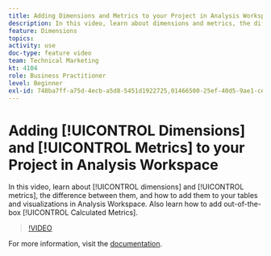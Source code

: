 ```yaml
---
title: Adding Dimensions and Metrics to your Project in Analysis Workspace
description: In this video, learn about dimensions and metrics, the difference between them, and how to add them to your tables and visualizations in Analysis Workspace. Also learn how to add out-of-the-box Calculated Metrics.
feature: Dimensions
topics: 
activity: use
doc-type: feature video
team: Technical Marketing
kt: 4104
role: Business Practitioner
level: Beginner
exl-id: 748ba7ff-a75d-4ecb-a5d8-5451d1922725,01466500-25ef-40d5-9ae1-ce1e0e92b0b5,01466500-25ef-40d5-9ae1-ce1e0e92b0b5,748ba7ff-a75d-4ecb-a5d8-5451d1922725
---
```

# Adding [!UICONTROL Dimensions] and [!UICONTROL Metrics] to your Project in Analysis Workspace

In this video, learn about [!UICONTROL dimensions] and [!UICONTROL metrics], the difference between them, and how to add them to your tables and visualizations in Analysis Workspace. Also learn how to add out-of-the-box [!UICONTROL Calculated Metrics].

>[!VIDEO](https://video.tv.adobe.com/v/30606/?quality=12)

For more information, visit the [documentation](https://docs.adobe.com/content/help/en/analytics/analyze/analysis-workspace/components/analysis-workspace-components.html).
